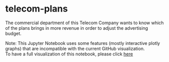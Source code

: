 # telecom-plans
The commercial department of this Telecom Company wants to know which of the plans brings in more revenue in order to adjust the advertising budget.

Note: This Jupyter Notebook uses some features (mostly interactive plotly graphs) that are incompatible with the current GitHub visualization.<br>
To have a full visualization of this notebook, please click <a href="https://nbviewer.org/github/Gerlern/telecom-plans/blob/main/telecom_plans.ipynb" target="_blank"> here </a>

